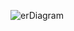 ![erDiagram](https://github.com/MohammedBuirat/hospital-management-system/assets/114314089/66d4344e-b072-4163-8e5e-e727035ad55e)

